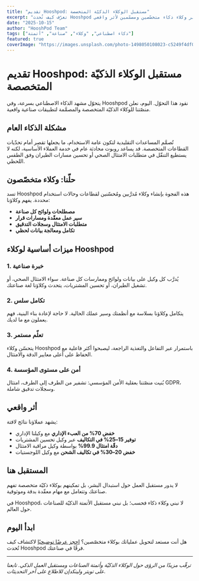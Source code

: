 ```yaml
---
title: "تقديم Hooshpod: مستقبل الوكلاء الذكيّة المتخصصة"
excerpt: "تعرّف كيف تُحدث Hooshpod ثورة في الصناعات عبر وكلاء ذكاء متخصّصين ومصمّمين لأثر واقعي."
date: "2025-10-15"
author: "HooshPod Team"
tags: ["ذكاء اصطناعي", "وكلاء", "صناعة", "أتمتة"]
featured: true
coverImage: "https://images.unsplash.com/photo-1498050108023-c5249f4df085?q=80&w=1600&auto=format&fit=crop"
---
```


# تقديم Hooshpod: مستقبل الوكلاء الذكيّة المتخصصة

يتحوّل مشهد الذكاء الاصطناعي بسرعة، وفي Hooshpod نقود هذا التحوّل. اليوم، نعلن منصّتنا للوكلاء الذكيّة المتخصصة والمصمَّمة لتطبيقات صناعية واقعية.

## مشكلة الذكاء العام

تُصمَّم المساعدات التقليدية لتكون عامة الاستخدام، ما يجعلها تقصر أمام تحدّيات القطاعات المتخصصة. قد يساعد روبوت محادثة عام في خدمة العملاء الأساسية، لكنه لا يستطيع التنقّل في متطلبات الامتثال الصحي أو تحسين مسارات الطيران وفق الطقس اللحظي.

## حلّنا: وكلاء متخصّصون

تسد Hooshpod هذه الفجوة بإنشاء وكلاء مُدرَّبين ومُحسّنين لقطاعات وحالات استخدام محددة. يفهم وكلاؤنا:

- **مصطلحات ولوائح كل صناعة**
- **سير عمل معقّدة ومسارات قرار**
- **متطلبات الامتثال وسجلات التدقيق**
- **تكامل ومعالجة بيانات لحظي**

## ميزات أساسية لوكلاء Hooshpod

### 1. خبرة صناعية

يُدرَّب كل وكيل على بيانات ولوائح وممارسات كل صناعة. سواء الامتثال الصحي، أو تشغيل الطيران، أو تحسين المشتريات، يتحدث وكلاؤنا لغة صناعتك.

### 2. تكامل سلس

يتكامل وكلاؤنا بسلاسة مع أنظمتك وسير عملك الحالية. لا حاجة لإعادة بناء البنية، فهم يعملون مع ما لديك.

### 3. تعلّم مستمر

يتحسّن وكلاء Hooshpod باستمرار عبر التفاعل والتغذية الراجعة، ليصبحوا أكثر فاعلية مع الحفاظ على أعلى معايير الدقة والامتثال.

### 4. أمن على مستوى المؤسسة

بُنيت منصّتنا بعقلية الأمن المؤسسي: تشفير من الطرف إلى الطرف، امتثال GDPR، وسجلات تدقيق شاملة.

## أثر واقعي

يشهد عملاؤنا نتائج لافتة:

- **خفض 70% من العبء الإداري** مع وكيلنا الإداري
- **توفير 15–25% في التكاليف** عبر وكيل تحسين المشتريات
- **دقّة امتثال 99.9%** بواسطة وكيل مراقبة الامتثال
- **خفض 20–30% في تكاليف الشحن** مع وكيل اللوجستيات

## المستقبل هنا

لا يدور مستقبل العمل حول استبدال البشر، بل تمكينهم بوكلاء ذكيّة متخصصة تفهم صناعتك وتتعامل مع مهام معقّدة بدقة وموثوقية.

في Hooshpod، لا نبني وكلاء ذكاء فحسب؛ بل نبني مستقبل الأتمتة الذكيّة للصناعات حول العالم.

## ابدأ اليوم

هل أنت مستعد لتحويل عملياتك بوكلاء متخصّصين؟ [احجز عرضًا توضيحيًا](/#contact) لاكتشاف كيف تُحدث Hooshpod فرقًا في صناعتك.

---

_ترقّب مزيدًا من الرؤى حول الوكلاء الذكيّة وأتمتة الصناعات ومستقبل العمل الذكي. تابعنا على تويتر ولينكدإن للاطلاع على آخر التحديثات._
